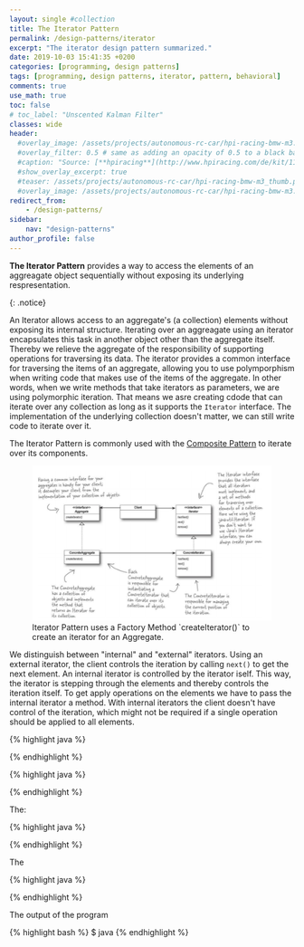 ```yaml
---
layout: single #collection
title: The Iterator Pattern
permalink: /design-patterns/iterator
excerpt: "The iterator design pattern summarized."
date: 2019-10-03 15:41:35 +0200
categories: [programming, design patterns]
tags: [programming, design patterns, iterator, pattern, behavioral]
comments: true
use_math: true
toc: false
# toc_label: "Unscented Kalman Filter"
classes: wide
header:
  #overlay_image: /assets/projects/autonomous-rc-car/hpi-racing-bmw-m3.png
  #overlay_filter: 0.5 # same as adding an opacity of 0.5 to a black background
  #caption: "Source: [**hpiracing**](http://www.hpiracing.com/de/kit/114343)"
  #show_overlay_excerpt: true
  #teaser: /assets/projects/autonomous-rc-car/hpi-racing-bmw-m3_thumb.png
  #overlay_image: /assets/projects/autonomous-rc-car/hpi-racing-bmw-m3.png
redirect_from:
    - /design-patterns/
sidebar:
    nav: "design-patterns"
author_profile: false
---
```


<p>
<b>The Iterator Pattern</b> provides a way to 
access the elements of an aggreagate object sequentially 
without exposing its underlying respresentation.
</p>
{: .notice}

An Iterator allows access to an aggregate's (a collection) elements without exposing its internal structure.
Iterating over an aggreagate using an iterator encapsulates this task in another object other than the aggregate itself.
Thereby we relieve the aggregate of the responsibility of supporting operations for traversing its data.
The iterator provides a common interface for traversing the items of an aggregate, allowing you to use polymporphism when writing code that makes use of the items of the aggregate. In other words, when we write methods that take iterators as parameters, we are using polymorphic iteration. That means we asre creating cdode that can iterate over any collection as long as it supports the `Iterator` interface. The implementation of the underlying collection doesn't matter, we can still write code to iterate over it.

The Iterator Pattern is commonly used with the [Composite Pattern](/design-patterns/composite) to iterate over its components.


<figure>
    <a href="/assets/pages/design-patterns/iterator-pattern.png"><img src="/assets/pages/design-patterns/iterator-pattern.png"></a>
    <figcaption>Iterator Pattern uses a Factory Method `createIterator()` to create an iterator for an Aggregate.</figcaption>
</figure>

We distinguish between "internal" and "external" iterators.
Using an external iterator, the client controls the iteration by calling `next()` to get the next element. An internal iterator is controlled by the iterator iself. This way, the iterator is stepping through the elements and thereby controls 
the iteration itself. To get apply operations on the elements we have to pass the internal iterator a method. With internal iterators the client doesn't have control of the iteration, which might not be required if a single operation should be applied to all elements.


{% highlight java %}

{% endhighlight %}



{% highlight java %}

{% endhighlight %}

The:

{% highlight java %}

{% endhighlight %}

The 


{% highlight java %}

{% endhighlight %}


The output of the program 

{% highlight bash %}
$ java 
{% endhighlight %}
